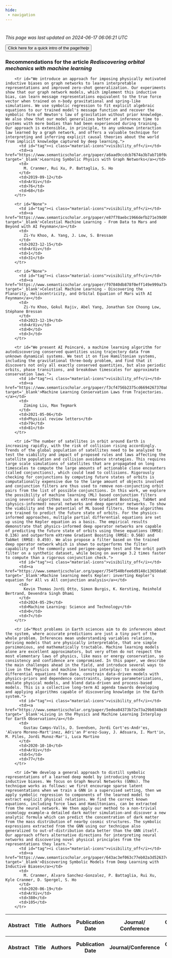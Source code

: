 ```yaml
---
hide:
 - navigation
---
```

<!DOCTYPE html>
#
<html lang="en">
<head>
  <meta charset="utf-8">
</head>

<body>
  <p>
  <i class="footer">This page was last updated on 2024-06-17 06:06:21 UTC</i>
  </p>
  
  <div class="note info" onclick="startIntro()">
    <p>
      <button type="button" class="buttons">
        <div style="display: flex; align-items: center;">
        Click here for a quick intro of the page! <i class="material-icons">help</i>
        </div>
      </button>
    </p>
  </div>

  <p>
  <h3 data-intro='Recommendations for the article'>
    Recommendations for the article <i>Rediscovering orbital mechanics with machine learning</i>
  </h3>
  <table id="table1" class="display wrap" style="width:100%">
  <thead>
    <tr>
        <th data-intro='Click to view the abstract (if available)'>Abstract</th>
        <th>Title</th>
        <th>Authors</th>
        <th>Publication Date</th>
        <th>Journal/ Conference</th>
        <th>Citation count</th>
        <th data-intro='Highest h-index among the authors'>Highest h-index</th>
    </tr>
  </thead>
  <tbody>
    
        <tr id="We introduce an approach for imposing physically motivated inductive biases on graph networks to learn interpretable representations and improved zero-shot generalization. Our experiments show that our graph network models, which implement this inductive bias, can learn message representations equivalent to the true force vector when trained on n-body gravitational and spring-like simulations. We use symbolic regression to fit explicit algebraic equations to our trained model's message function and recover the symbolic form of Newton's law of gravitation without prior knowledge. We also show that our model generalizes better at inference time to systems with more bodies than had been experienced during training. Our approach is extensible, in principle, to any unknown interaction law learned by a graph network, and offers a valuable technique for interpreting and inferring explicit causal theories about the world from implicit knowledge captured by deep learning.">
          <td id="tag"><i class="material-icons">visibility_off</i></td>
          <td><a href="https://www.semanticscholar.org/paper/a6aad9ccdcb7674a3b7ab710f0a80d205834f847" target='_blank'>Learning Symbolic Physics with Graph Networks</a></td>
          <td>
            M. Cranmer, Rui Xu, P. Battaglia, S. Ho
          </td>
          <td>2019-09-12</td>
          <td>ArXiv</td>
          <td>76</td>
          <td>68</td>
        </tr>
    
        <tr id="None">
          <td id="tag"><i class="material-icons">visibility_off</i></td>
          <td><a href="https://www.semanticscholar.org/paper/e87f78aebc1966defb271e39d09f5f0939c79e05" target='_blank'>Celestial Machine Learning - From Data to Mars and Beyond with AI Feynman</a></td>
          <td>
            Zi-Yu Khoo, A. Yang, J. Low, S. Bressan
          </td>
          <td>2023-12-15</td>
          <td>ArXiv</td>
          <td>1</td>
          <td>31</td>
        </tr>
    
        <tr id="None">
          <td id="tag"><i class="material-icons">visibility_off</i></td>
          <td><a href="https://www.semanticscholar.org/paper/f97840db878f0eff149e999a73c52afc15fb44e3" target='_blank'>Celestial Machine Learning - Discovering the Planarity, Heliocentricity, and Orbital Equation of Mars with AI Feynman</a></td>
          <td>
            Zi-Yu Khoo, Gokul Rajiv, Abel Yang, Jonathan Sze Choong Low, Stéphane Bressan
          </td>
          <td>2023-12-19</td>
          <td>ArXiv</td>
          <td>0</td>
          <td>3</td>
        </tr>
    
        <tr id="We present AI Poincaré, a machine learning algorithm for autodiscovering conserved quantities using trajectory data from unknown dynamical systems. We test it on five Hamiltonian systems, including the gravitational three-body problem, and find that it discovers not only all exactly conserved quantities, but also periodic orbits, phase transitions, and breakdown timescales for approximate conservation laws.">
          <td id="tag"><i class="material-icons">visibility_off</i></td>
          <td><a href="https://www.semanticscholar.org/paper/f3cf4756b2375cd6694267370a8d98543e781169" target='_blank'>Machine Learning Conservation Laws from Trajectories.</a></td>
          <td>
            Ziming Liu, Max Tegmark
          </td>
          <td>2021-05-06</td>
          <td>Physical review letters</td>
          <td>79</td>
          <td>81</td>
        </tr>
    
        <tr id="The number of satellites in orbit around Earth is increasing rapidly, with the risk of collision rising accordingly. Trends of the global population of satellites need to be analyzed to test the viability and impact of proposed rules and laws affecting the satellite population and collision avoidance strategies. This requires large scale simulations of satellites that are propagated on long timescales to compute the large amounts of actionable close encounters (called conjunctions), which could lead to collisions. Rigorously checking for conjunctions by computing future states of orbits is computationally expensive due to the large amount of objects involved and conjunction filters are thus used to remove non-conjuncting orbit pairs from the list of possible conjunctions. In this work, we explore the possibility of machine learning (ML) based conjunction filters using several algorithms such as eXtreme Gradient Boosting, TabNet and (physics-informed) neural networks and deep operator networks. To show the viability and the potential of ML based filters, these algorithms are trained to predict the future state of orbits. For the physics-informed approaches, multiple partial differential equations are set up using the Kepler equation as a basis. The empirical results demonstrate that physics-informed deep operator networks are capable of predicting the future state of orbits using these equations (RMSE: 0.136) and outperform eXtreme Gradient Boosting (RMSE: 0.568) and TabNet (RMSE: 0.459). We also propose a filter based on the trained deep operator network which is shown to outperforms the filter capability of the commonly used perigee-apogee test and the orbit path filter on a synthetic dataset, while being on average 3.2 times faster to compute than a rigorous conjunction check.">
          <td id="tag"><i class="material-icons">visibility_off</i></td>
          <td><a href="https://www.semanticscholar.org/paper/754f540bfee6d9148c13650da01d1de68e56a6e5" target='_blank'>Machine learning meets Kepler: inverting Kepler’s equation for All vs All conjunction analysis</a></td>
          <td>
            Kevin Thomas Jordi Otto, Simon Burgis, K. Kersting, Reinhold Bertrand, Devendra Singh Dhami
          </td>
          <td>2024-05-29</td>
          <td>Machine Learning: Science and Technology</td>
          <td>0</td>
          <td>7</td>
        </tr>
    
        <tr id="Most problems in Earth sciences aim to do inferences about the system, where accurate predictions are just a tiny part of the whole problem. Inferences mean understanding variables relations, deriving models that are physically interpretable, that are simple parsimonious, and mathematically tractable. Machine learning models alone are excellent approximators, but very often do not respect the most elementary laws of physics, like mass or energy conservation, so consistency and confidence are compromised. In this paper, we describe the main challenges ahead in the field, and introduce several ways to live in the Physics and machine learning interplay: to encode differential equations from data, constrain data-driven models with physics-priors and dependence constraints, improve parameterizations, emulate physical models, and blend data-driven and process-based models. This is a collective long-term AI agenda towards developing and applying algorithms capable of discovering knowledge in the Earth system.">
          <td id="tag"><i class="material-icons">visibility_off</i></td>
          <td><a href="https://www.semanticscholar.org/paper/5edea84373b72e73a29b0348e388b4d458664dbd" target='_blank'>Living in the Physics and Machine Learning Interplay for Earth Observation</a></td>
          <td>
            Gustau Camps-Valls, D. Svendsen, Jordi Cort'es-Andr'es, 'Alvaro Moreno-Mart'inez, Adri'an P'erez-Suay, J. Adsuara, I. Mart'in, M. Piles, Jordi Munoz-Mar'i, Luca Martino
          </td>
          <td>2020-10-18</td>
          <td>ArXiv</td>
          <td>5</td>
          <td>77</td>
        </tr>
    
        <tr id="We develop a general approach to distill symbolic representations of a learned deep model by introducing strong inductive biases. We focus on Graph Neural Networks (GNNs). The technique works as follows: we first encourage sparse latent representations when we train a GNN in a supervised setting, then we apply symbolic regression to components of the learned model to extract explicit physical relations. We find the correct known equations, including force laws and Hamiltonians, can be extracted from the neural network. We then apply our method to a non-trivial cosmology example-a detailed dark matter simulation-and discover a new analytic formula which can predict the concentration of dark matter from the mass distribution of nearby cosmic structures. The symbolic expressions extracted from the GNN using our technique also generalized to out-of-distribution data better than the GNN itself. Our approach offers alternative directions for interpreting neural networks and discovering novel physical principles from the representations they learn.">
          <td id="tag"><i class="material-icons">visibility_off</i></td>
          <td><a href="https://www.semanticscholar.org/paper/643ac3ef063c77eb02a3d52637c11fe028bfae28" target='_blank'>Discovering Symbolic Models from Deep Learning with Inductive Biases</a></td>
          <td>
            M. Cranmer, Alvaro Sanchez-Gonzalez, P. Battaglia, Rui Xu, Kyle Cranmer, D. Spergel, S. Ho
          </td>
          <td>2020-06-19</td>
          <td>ArXiv</td>
          <td>380</td>
          <td>105</td>
        </tr>
    
  </tbody>
  <tfoot>
    <tr>
        <th>Abstract</th>
        <th>Title</th>
        <th>Authors</th>
        <th>Publication Date</th>
        <th>Journal/Conference</th>
        <th>Citation count</th>
        <th>Highest h-index</th>
    </tr>
  </tfoot>
  </table>
  </p>

</body>

<script>
var dataTableOptions = {
        initComplete: function () {
        this.api()
            .columns()
            .every(function () {
                let column = this;
 
                // Create select element
                let select = document.createElement('select');
                select.add(new Option(''));
                column.footer().replaceChildren(select);
 
                // Apply listener for user change in value
                select.addEventListener('change', function () {
                    column
                        .search(select.value, {exact: true})
                        .draw();
                });

                // keep the width of the select element same as the column
                select.style.width = '100%';
 
                // Add list of options
                column
                    .data()
                    .unique()
                    .sort()
                    .each(function (d, j) {
                        select.add(new Option(d));
                    });
            });
    },
    scrollX: false,
    scrollCollapse: true,
    paging: true,
    fixedColumns: true,
    columnDefs: [
        {"className": "dt-center", "targets": "_all"},
        // set width for both columns 0 and 1 as 25%
        { width: '5%', targets: 0 },
        { width: '25%', targets: 1 },
        { width: '20%', targets: 2 },
        { width: '10%', targets: 3 },
        { width: '20%', targets: 4 }

      ],
    pageLength: 10,
    layout: {
        topStart: {
            buttons: ['copy', 'csv', 'excel', 'pdf', 'print']
        }
    }
  }
  new DataTable('#table1', dataTableOptions);
  
  var table = $('#table1').DataTable();
  $('#table1 tbody').on('click', 'td:first-child', function () {
    var tr = $(this).closest('tr');
    var row = table.row( tr );

    var rowId = tr.attr('id');
    // alert(rowId);

    if (row.child.isShown()) {
      // This row is already open - close it.
      row.child.hide();
      tr.removeClass('shown');
      tr.find('td:first-child').html('<i class="material-icons">visibility_off</i>');
    } else {
      // Open row.
      // row.child('foo').show();
      var content = '<div class="child-row-content"><strong>Abstract:</strong> ' + rowId + '</div>';
      row.child(content).show();
      tr.addClass('shown');
      tr.find('td:first-child').html('<i class="material-icons">visibility</i>');
    }
  });
</script>
<style>
  .child-row-content {
    text-align: justify;
    text-justify: inter-word;
    word-wrap: break-word; /* Ensure long words are broken */
    white-space: normal; /* Ensure text wraps to the next line */
    max-width: 100%; /* Ensure content does not exceed the table width */
    padding: 10px; /* Optional: add some padding for better readability */
    /* font size */
    font-size: small;
  }
</style>
</html>